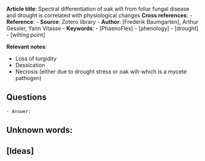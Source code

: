 
**Article title**: Spectral differentiation of oak wilt from foliar fungal disease and drought is correlated with physiological changes
**Cross references**: 
	- 
**Reference**: 
	-  **Source**: Zotero library
	- **Author**: [Frederik Baumgarten], Arthur Gessler, Yann Vitasse
	- **Keywords**: 
		- [PhaenoFlex]
		- [phenology]
		- [drought]
		- [wilting point]

**Relevant notes**:
- Loss of turgidity
- Dessication
- Necrosis (either due to drought stress or oak wilt-which is a mycete pathogen)

**Questions**
- 
	- Answer:

**Unknown words**: 
- 

**[Ideas]**
-  